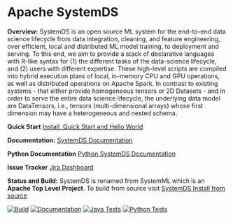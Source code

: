 <!--
{% comment %}
Licensed to the Apache Software Foundation (ASF) under one or more
contributor license agreements.  See the NOTICE file distributed with
this work for additional information regarding copyright ownership.
The ASF licenses this file to you under the Apache License, Version 2.0
(the "License"); you may not use this file except in compliance with
the License.  You may obtain a copy of the License at

http://www.apache.org/licenses/LICENSE-2.0

Unless required by applicable law or agreed to in writing, software
distributed under the License is distributed on an "AS IS" BASIS,
WITHOUT WARRANTIES OR CONDITIONS OF ANY KIND, either express or implied.
See the License for the specific language governing permissions and
limitations under the License.
{% end comment %}
-->

# Apache SystemDS

**Overview:** SystemDS is an open source ML system for the end-to-end data science lifecycle from data integration, cleaning,
and feature engineering, over efficient, local and distributed ML model training, to deployment and serving. To this
end, we aim to provide a stack of declarative languages with R-like syntax for (1) the different tasks of the data-science
lifecycle, and (2) users with different expertise. These high-level scripts are compiled into hybrid execution plans of
local, in-memory CPU and GPU operations, as well as distributed operations on Apache Spark. In contrast to existing
systems - that either provide homogeneous tensors or 2D Datasets - and in order to serve the entire data science lifecycle,
the underlying data model are DataTensors, i.e., tensors (multi-dimensional arrays) whose first dimension may have a
heterogeneous and nested schema.

**Quick Start** [Install, Quick Start and Hello World](https://apache.github.io/systemds/site/install.html)

**Documentation:** [SystemDS Documentation](https://apache.github.io/systemds/)

**Python Documentation** [Python SystemDS Documentation](https://apache.github.io/systemds/api/python/index.html)

**Issue Tracker** [Jira Dashboard](https://issues.apache.org/jira/secure/Dashboard.jspa?selectPageId=12335852)

**Status and Build:** SystemDS is renamed from SystemML which is an **Apache Top Level Project**.
To build from source visit [SystemDS Install from source](https://apache.github.io/systemds/site/install.html)
  
[![Build](https://github.com/apache/systemds/workflows/Build/badge.svg?branch=main&event=push)](https://github.com/apache/systemds/actions?query=workflow%3A%22Build%22+branch%3Amain+event%3Apush)
[![Documentation](https://github.com/apache/systemds/workflows/Documentation/badge.svg?branch=main&event=push)](https://github.com/apache/systemds/actions?query=workflow%3ADocumentation+branch%3Amain+event%3Apush)
[![Java Tests](https://github.com/apache/systemds/actions/workflows/javaTests.yml/badge.svg?branch=main&event=push)](https://github.com/apache/systemds/actions/workflows/javaTests.yml)
[![Python Tests](https://github.com/apache/systemds/workflows/Python%20Test/badge.svg?branch=main&event=push)](https://github.com/apache/systemds/actions?query=workflow%3A%22Python+Test%22+branch%3Amain+event%3Apush)

